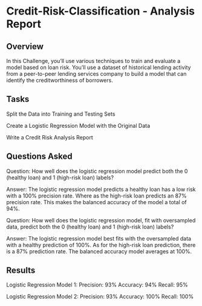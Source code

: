 # Credit-Risk-Classification - Analysis Report


## Overview

In this Challenge, you’ll use various techniques to train and evaluate a model based on loan risk. You’ll use a dataset of historical lending activity from a peer-to-peer lending services company to build a model that can identify the creditworthiness of borrowers.

## Tasks

Split the Data into Training and Testing Sets

Create a Logistic Regression Model with the Original Data

Write a Credit Risk Analysis Report


## Questions Asked

Question: How well does the logistic regression model predict both the 0 (healthy loan) and 1 (high-risk loan) labels?

Answer: The logistic regression model predicts a healthy loan has a low risk with a 100% precision rate. Where as the high-risk loan predicts an 87% precision rate. This makes the balanced accuracy of the model a total of 94%.


Question: How well does the logistic regression model, fit with oversampled data, predict both the 0 (healthy loan) and 1 (high-risk loan) labels?

Answer: The logistic regression model best fits with the oversampled data with a healthy prediction of 100%. As for the high-risk loan prediction, there is a 87% prediction rate. The balanced accuracy model averages at 100%.

## Results

Logistic Regression Model 1:
    Precision: 93%
    Accuracy: 94%
    Recall: 95%
    
Logistic Regression Model 2:
    Precision: 93%
    Accuracy: 100%
    Recall: 100%






